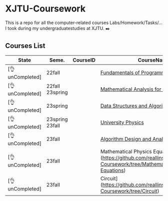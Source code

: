 # XJTU-Coursework

This is a repo for all the computer-related courses Labs/Homework/Tasks/... I took during my undergraduatestudies at XJTU. ✒️

## Courses List

|State|Seme.|CourseID|CourseName|Related|
|---|---|---|---|---|
|[👌unCompleted]|22fall||[Fundamentals of Programming](https://github.com/reallinshengxiang/XJTU-Coursework/tree/Fundamentals-of-Programming)||
|[👌unCompleted]|22fall 23spring||[Mathematical Analysis for Engineering](https://github.com/reallinshengxiang/XJTU-Coursework/tree/Mathematical-Analysis-for-Engineering)||
|[👌unCompleted]|23spring||[Data Structures and Algorithms](https://github.com/reallinshengxiang/XJTU-Coursework/tree/Data-Structures-and-Algorithms)||
|[👌unCompleted]|23spring 23fall||[University Physics](https://github.com/reallinshengxiang/XJTU-Coursework/tree/University-Physics)||
|[👌unCompleted]|23fall||[Algorithm Design and Analysis](https://github.com/reallinshengxiang/XJTU-Coursework/tree/Algorithm-Design-and-Analysis)||
|[👌unCompleted]|23fall||Mathematical Physics Equations](https://github.com/reallinshengxiang/XJTU-Coursework/tree/Mathematical-Physics-Equations)||
|[👌unCompleted]|23fall||Circuit](https://github.com/reallinshengxiang/XJTU-Coursework/tree/Circuit)||
